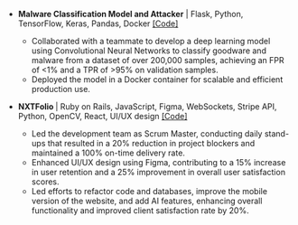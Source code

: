 - <strong>Malware Classification Model and Attacker</strong> | Flask, Python, TensorFlow, Keras, Pandas, Docker [[Code]](https://github.com/caroline-li97/Malware-Detection-and-Attacker)
    - Collaborated with a teammate to develop a deep learning model using Convolutional Neural Networks to classify goodware and malware from a dataset of over 200,000 samples, achieving an FPR of <1% and a TPR of >95% on validation samples.
    - Deployed the model in a Docker container for scalable and efficient production use.


- <strong>NXTFolio </strong> | Ruby on Rails, JavaScript, Figma, WebSockets, Stripe API, Python, OpenCV, React, UI/UX design [[Code]](https://github.com/caroline-li97/NXTFolio)
    - Led the development team as Scrum Master, conducting daily stand-ups that resulted in a 20% reduction in project blockers and maintained a 100% on-time delivery rate.
    - Enhanced UI/UX design using Figma, contributing to a 15% increase in user retention and a 25% improvement in overall user satisfaction scores.
    - Led efforts to refactor code and databases, improve the mobile version of the website, and add AI features, enhancing overall functionality and improved client satisfaction rate by 20%.
    